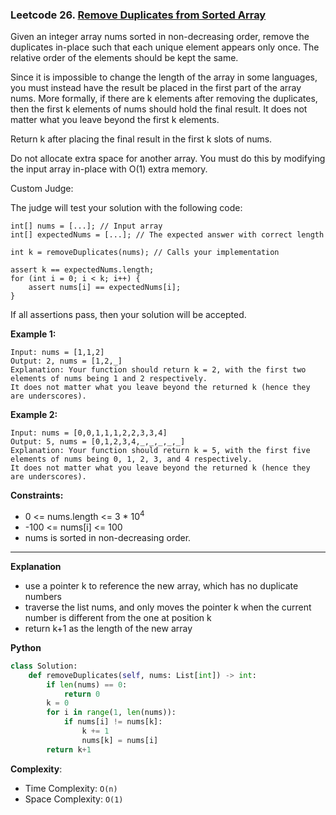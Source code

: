 
### Leetcode 26. [Remove Duplicates from Sorted Array](https://leetcode.com/problems/remove-duplicates-from-sorted-array/)
Given an integer array nums sorted in non-decreasing order, remove the duplicates in-place such that each unique element appears only once. The relative order of the elements should be kept the same.

Since it is impossible to change the length of the array in some languages, you must instead have the result be placed in the first part of the array nums. More formally, if there are k elements after removing the duplicates, then the first k elements of nums should hold the final result. It does not matter what you leave beyond the first k elements.

Return k after placing the final result in the first k slots of nums.

Do not allocate extra space for another array. You must do this by modifying the input array in-place with O(1) extra memory.

Custom Judge:

The judge will test your solution with the following code:

```
int[] nums = [...]; // Input array
int[] expectedNums = [...]; // The expected answer with correct length

int k = removeDuplicates(nums); // Calls your implementation

assert k == expectedNums.length;
for (int i = 0; i < k; i++) {
    assert nums[i] == expectedNums[i];
}
```
If all assertions pass, then your solution will be accepted.

**Example 1:**

```
Input: nums = [1,1,2]
Output: 2, nums = [1,2,_]
Explanation: Your function should return k = 2, with the first two elements of nums being 1 and 2 respectively.
It does not matter what you leave beyond the returned k (hence they are underscores).
```

**Example 2:**

```
Input: nums = [0,0,1,1,1,2,2,3,3,4]
Output: 5, nums = [0,1,2,3,4,_,_,_,_,_]
Explanation: Your function should return k = 5, with the first five elements of nums being 0, 1, 2, 3, and 4 respectively.
It does not matter what you leave beyond the returned k (hence they are underscores).
```

**Constraints:**

- 0 <= nums.length <= 3 * 10<sup>4</sup>
- -100 <= nums[i] <= 100
- nums is sorted in non-decreasing order.

******************************
**Explanation**
- use a pointer k to reference the new array, which has no duplicate numbers
- traverse the list nums, and only moves the pointer k when the current number is different from the one at position k
- return k+1 as the length of the new array

**Python**

```python
class Solution:
    def removeDuplicates(self, nums: List[int]) -> int:
        if len(nums) == 0:
            return 0
        k = 0
        for i in range(1, len(nums)):
            if nums[i] != nums[k]:
                k += 1
                nums[k] = nums[i]
        return k+1
```

**Complexity**:

- Time Complexity: ```O(n)```
- Space Complexity: ```O(1)```
